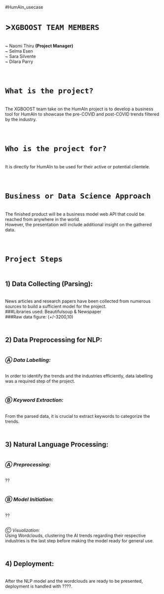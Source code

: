  #HumAIn_usecase

# >**`XGBOOST TEAM MEMBERS`**
<br>~ Naomi Thiru **(Project Manager)**
<br>~ Selma Esen
<br>~ Sara Silvente
<br>~ Dilara Parry

# <br>``What is the project?``
<br>The XGBOOST team take on the HumAIn project is to develop a business tool for HumAIn to showcase the pre-COVID and post-COVID trends filtered by the industry.

# <br>``Who is the project for?``
<br>It is directly for HumAIn to be used for their active or potential clientele.

# <br>``Business or Data Science Approach``
<br>The finished product will be a business model web API that could be reached from anywhere in the world.
<br>However, the presentation will include additional insight on the gathered data.

# <br> ``Project Steps``
## <br>**1) Data Collecting (Parsing):**
<br>News articles and research papers have been collected from numerous sources to build a sufficient model for the project.
<br>###Libraries used: Beautifulsoup & Newspaper
<br>###Raw data figure: (+/-3200,10)

## <br>**2) Data Preprocessing for NLP:**
### <br>*Ⓐ Data Labelling:*
<br>In order to identify the trends and the industries efficiently, data labelling was a required step of the project. 

### <br>*Ⓑ Keyword Extraction:*
<br>From the parsed data, it is crucial to extract keywords to categorize the trends.

## <br>**3) Natural Language Processing:**
### <br>*Ⓐ Preprocessing:*
<br>??

### <br>*Ⓑ Model Initiation:*
<br>??

<br>*Ⓒ Visualization:*
<br>Using Wordclouds, clustering the AI trends regarding their respective industries is the last step before making the model ready for general use.

## <br>**4) Deployment:**
<br>After the NLP model and the wordclouds are ready to be presented, deployment is handled with ????.  </div>

